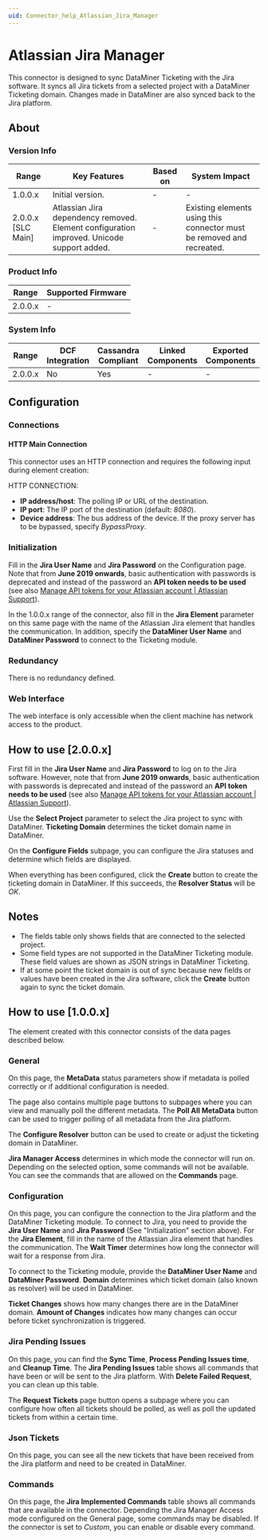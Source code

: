 ```yaml
---
uid: Connector_help_Atlassian_Jira_Manager
---
```


# Atlassian Jira Manager

This connector is designed to sync DataMiner Ticketing with the Jira software. It syncs all Jira tickets from a selected project with a DataMiner Ticketing domain. Changes made in DataMiner are also synced back to the Jira platform.

## About

### Version Info

| Range | Key Features | Based on | System Impact |
|--|--|--|--|
| 1.0.0.x | Initial version. | - | - |
| 2.0.0.x [SLC Main] | Atlassian Jira dependency removed. Element configuration improved. Unicode support added. | - | Existing elements using this connector must be removed and recreated. |

### Product Info

| Range     | Supported Firmware     |
|-----------|------------------------|
| 2.0.0.x   | -                      |

### System Info

| Range     | DCF Integration     | Cassandra Compliant     | Linked Components     | Exported Components     |
|-----------|---------------------|-------------------------|-----------------------|-------------------------|
| 2.0.0.x   | No                  | Yes                     | -                     | -                       |

## Configuration

### Connections

#### HTTP Main Connection

This connector uses an HTTP connection and requires the following input during element creation:

HTTP CONNECTION:

- **IP address/host**: The polling IP or URL of the destination.
- **IP port**: The IP port of the destination (default: *8080*).
- **Device address**: The bus address of the device. If the proxy server has to be bypassed, specify *BypassProxy*.

### Initialization

Fill in the **Jira User Name** and **Jira Password** on the Configuration page. Note that from **June 2019 onwards**, basic authentication with passwords is deprecated and instead of the password an **API token needs to be used** (see also [Manage API tokens for your Atlassian account \| Atlassian Support](https://support.atlassian.com/atlassian-account/docs/manage-api-tokens-for-your-atlassian-account/)).

In the 1.0.0.x range of the connector, also fill in the **Jira Element** parameter on this same page with the name of the Atlassian Jira element that handles the communication. In addition, specify the **DataMiner User Name** and **DataMiner Password** to connect to the Ticketing module.

### Redundancy

There is no redundancy defined.

### Web Interface

The web interface is only accessible when the client machine has network access to the product.

## How to use \[2.0.0.x\]

First fill in the **Jira User Name** and **Jira Password** to log on to the Jira software. However, note that from **June 2019 onwards**, basic authentication with passwords is deprecated and instead of the password an **API token needs to be used** (see also [Manage API tokens for your Atlassian account \| Atlassian Support](https://support.atlassian.com/atlassian-account/docs/manage-api-tokens-for-your-atlassian-account/)).

Use the **Select Project** parameter to select the Jira project to sync with DataMiner. **Ticketing Domain** determines the ticket domain name in DataMiner.

On the **Configure Fields** subpage, you can configure the Jira statuses and determine which fields are displayed.

When everything has been configured, click the **Create** button to create the ticketing domain in DataMiner. If this succeeds, the **Resolver Status** will be *OK*.

## Notes

- The fields table only shows fields that are connected to the selected project.
- Some field types are not supported in the DataMiner Ticketing module. These field values are shown as JSON strings in DataMiner Ticketing.
- If at some point the ticket domain is out of sync because new fields or values have been created in the Jira software, click the **Create** button again to sync the ticket domain.

## How to use \[1.0.0.x\]

The element created with this connector consists of the data pages described below.

### General

On this page, the **MetaData** status parameters show if metadata is polled correctly or if additional configuration is needed.

The page also contains multiple page buttons to subpages where you can view and manually poll the different metadata. The **Poll All MetaData** button can be used to trigger polling of all metadata from the Jira platform.

The **Configure Resolver** button can be used to create or adjust the ticketing domain in DataMiner.

**Jira Manager Access** determines in which mode the connector will run on. Depending on the selected option, some commands will not be available. You can see the commands that are allowed on the **Commands** page.

### Configuration

On this page, you can configure the connection to the Jira platform and the DataMiner Ticketing module. To connect to Jira, you need to provide the **Jira User Name** and **Jira Password** (See "Initialization" section above). For the **Jira Element**, fill in the name of the Atlassian Jira element that handles the communication. The **Wait Timer** determines how long the connector will wait for a response from Jira.

To connect to the Ticketing module, provide the **DataMiner User Name** and **DataMiner Password**. **Domain** determines which ticket domain (also known as resolver) will be used in DataMiner.

**Ticket Changes** shows how many changes there are in the DataMiner domain. **Amount of Changes** indicates how many changes can occur before ticket synchronization is triggered.

### Jira Pending Issues

On this page, you can find the **Sync Time**, **Process Pending Issues time**, and **Cleanup Time**. The **Jira Pending Issues** table shows all commands that have been or will be sent to the Jira platform. With **Delete Failed Request**, you can clean up this table.

The **Request Tickets** page button opens a subpage where you can configure how often all tickets should be polled, as well as poll the updated tickets from within a certain time.

### Json Tickets

On this page, you can see all the new tickets that have been received from the Jira platform and need to be created in DataMiner.

### Commands

On this page, the **Jira Implemented Commands** table shows all commands that are available in the connector. Depending the Jira Manager Access mode configured on the General page, some commands may be disabled. If the connector is set to *Custom*, you can enable or disable every command.
